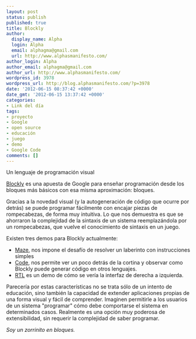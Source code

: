 ```yaml
---
layout: post
status: publish
published: true
title: Blockly
author:
  display_name: Alpha
  login: Alpha
  email: alphagma@gmail.com
  url: http://www.alphasmanifesto.com/
author_login: Alpha
author_email: alphagma@gmail.com
author_url: http://www.alphasmanifesto.com/
wordpress_id: 3978
wordpress_url: http://blog.alphasmanifesto.com/?p=3978
date: '2012-06-15 08:37:42 +0000'
date_gmt: '2012-06-15 13:37:42 +0000'
categories:
- Link del día
tags:
- proyecto
- Google
- open source
- educación
- juego
- demo
- Google Code
comments: []
---
```

Un lenguaje de programación visual


<a href="http://code.google.com/p/blockly/">Blockly</a> es una apuesta de Google para enseñar programación desde los bloques más básicos con esa misma aproximación: bloques.

Gracias a la novedad visual (y la autogeneración de código que ocurre por detrás) se puede programar fácilmente con encajar piezas de rompecabezas, de forma muy intuitiva. Lo que nos demuestra es que se ahorraron la complejidad de la sintaxis de un sistema reemplazándola por un rompecabezas, que vuelve el conocimiento de sintaxis en un juego.

Existen tres demos para Blockly actualmente:

- <a href="http://blockly-demo.appspot.com/blockly/demos/maze/index.html">Maze</a>, nos impone el desafío de resolver un laberinto con instrucciones simples
- <a href="http://blockly-demo.appspot.com/blockly/demos/code/index.html">Code</a>, nos permite ver un poco detrás de la cortina y observar como Blockly puede generar código en otros lenguajes.
- <a href="http://blockly-demo.appspot.com/blockly/demos/rtl/index.html">RTL</a> es un demo de cómo se vería la interfaz de derecha a izquierda.

Parecería por estas características no se trata sólo de un intento de educación, sino también la capacidad de extender aplicaciones propias de una forma visual y fácil de comprender. Imaginen permitirle a los usuarios de un sistema "programar" cómo debe comportarse el sistema en determinados casos. Realmente es una opción muy poderosa de extensibilidad, sin requerir la complejidad de saber programar.

_Soy un zorrinito en bloques._
